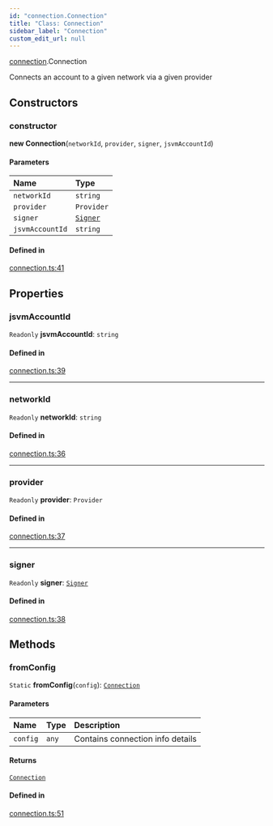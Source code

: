 ```yaml
---
id: "connection.Connection"
title: "Class: Connection"
sidebar_label: "Connection"
custom_edit_url: null
---
```


[connection](../modules/connection.md).Connection

Connects an account to a given network via a given provider

## Constructors

### constructor

**new Connection**(`networkId`, `provider`, `signer`, `jsvmAccountId`)

#### Parameters

| Name | Type |
| :------ | :------ |
| `networkId` | `string` |
| `provider` | `Provider` |
| `signer` | [`Signer`](signer.Signer.md) |
| `jsvmAccountId` | `string` |

#### Defined in

[connection.ts:41](https://github.com/maxhr/near--near-api-js/blob/57fed346/packages/near-api-js/src/connection.ts#L41)

## Properties

### jsvmAccountId

 `Readonly` **jsvmAccountId**: `string`

#### Defined in

[connection.ts:39](https://github.com/maxhr/near--near-api-js/blob/57fed346/packages/near-api-js/src/connection.ts#L39)

___

### networkId

 `Readonly` **networkId**: `string`

#### Defined in

[connection.ts:36](https://github.com/maxhr/near--near-api-js/blob/57fed346/packages/near-api-js/src/connection.ts#L36)

___

### provider

 `Readonly` **provider**: `Provider`

#### Defined in

[connection.ts:37](https://github.com/maxhr/near--near-api-js/blob/57fed346/packages/near-api-js/src/connection.ts#L37)

___

### signer

 `Readonly` **signer**: [`Signer`](signer.Signer.md)

#### Defined in

[connection.ts:38](https://github.com/maxhr/near--near-api-js/blob/57fed346/packages/near-api-js/src/connection.ts#L38)

## Methods

### fromConfig

`Static` **fromConfig**(`config`): [`Connection`](connection.Connection.md)

#### Parameters

| Name | Type | Description |
| :------ | :------ | :------ |
| `config` | `any` | Contains connection info details |

#### Returns

[`Connection`](connection.Connection.md)

#### Defined in

[connection.ts:51](https://github.com/maxhr/near--near-api-js/blob/57fed346/packages/near-api-js/src/connection.ts#L51)
